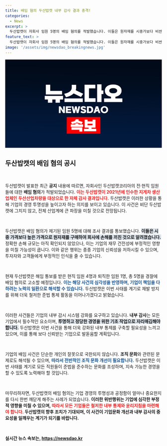 ```yaml
---
title: 배임 혐의 두산밥캣 내부 감사 결과 충격!
categories:
  - News
excerpt: >
  두산밥캣이 자회사 임원 5명의 배임 혐의를 적발했습니다. 이들은 원자재를 시중가보다 비싼 가격에 구매해 회사에 손해를 끼쳤습니다. 두산밥캣은 이들을 해임하고 경찰에 고소할 예정이며, 재발 방지를 위한 준법 통제를 강화할 계획입니다.
feature_text: >
  두산밥캣이 자회사 임원 5명의 배임 혐의를 적발했습니다. 이들은 원자재를 시중가보다 비싼 가격에 구매해 회사에 손해를 끼쳤습니다. 두산밥캣은 이들을 해임하고 경찰에 고소할 예정이며, 재발 방지를 위한 준법 통제를 강화할 계획입니다.
image: '/assets/img/newsdao_breakingnews.jpg'
---
```


<p><img src="/assets/img/newsdao_breakingnews.jpg" alt="cryptoinkorea 속보" /></p>

<h2 data-ke-size="size26">두산밥캣의 배임 혐의 공시</h2>

<p data-ke-size="size16">&nbsp;</p>

<p>두산밥캣이 발표한 최근 <b>공지</b> 내용에 따르면, 자회사인 두산밥캣코리아의 전·현직 임원들에 대한 <b>배임 혐의</b>가 적발되었습니다. <b><span style="color: #ee2323;">이는 두산밥캣이 2021년에 인수한 지게차 생산 업체인 두산산업차량을 대상으로 한 자체 감사 결과입니다.</span></b> 두산밥캣은 이러한 상황을 통해 기업의 경영 투명성을 높이고자 하는 의지를 보이고 있습니다. 이 사건은 비단 두산밥캣에 그치지 않고, 전체 산업계에 큰 파장을 미칠 것으로 전망됩니다.</p>

<p data-ke-size="size16">&nbsp;</p>

<p>두산밥캣은 배임 혐의가 제기된 임원 5명에 대해 조사 결과를 통보했습니다. <b><span style="background-color: #21538527;">이들은 시중 가격보다 높은 가격으로 원자재를 구매하여 회사에 손해를 끼친 것으로 알려졌습니다.</span></b> 정확한 손해 규모는 아직 확인되지 않았으나, 이는 기업의 재무 건전성에 부정적인 영향을 미칠 가능성이 큽니다. 이와 같은 행위는 종종 기업의 신뢰성을 저하시킬 수 있으며, 투자자와 고객들에게 부정적인 인식을 줄 수 있습니다.</p>

<p data-ke-size="size16">&nbsp;</p>

<p>현재 두산밥캣은 해임 통보를 받은 현직 임원 4명과 퇴직한 임원 1명, 총 5명을 경찰에 배임 혐의로 고소할 예정입니다. <b><span style="color: #1a5490;">이는 해당 사건의 심각성을 반영하며, 기업이 책임을 다하려는 노력의 일환으로 해석할 수 있습니다.</span></b> 두산밥캣은 이번 사태를 계기로 재발 방지를 위해 더욱 철저한 준법 통제 활동을 이어나가겠다고 밝혔습니다.</p>

<p data-ke-size="size16">&nbsp;</p>

<p>이러한 사건들은 기업의 내부 감시 시스템 강화를 요구하고 있습니다. <b>내부 감사</b>는 모든 기업에서 필수적인 요소이며, <b><span style="background-color: #21538527;">투명하고 정당한 경영을 위한 기초 작업으로 자리매김해야 합니다.</span></b> 두산밥캣은 이번 사건을 통해 더욱 강화된 내부 통제를 구축할 필요성을 느끼고 있으며, 이를 통해 보다 신뢰받는 기업으로 발돋움할 계획입니다.</p>

<p data-ke-size="size16">&nbsp;</p>

<p>기업의 배임 사건은 단순한 개인의 잘못으로 국한되지 않습니다. <b>조직 문화</b>와 관련된 문제로도 해석될 수 있으며, <b><span style="color: #1a5490;">따라서 전반적인 조직 문화 개선이 필요합니다.</span></b> 두산밥캣은 이번 사태를 계기로 모든 직원들이 준법을 준수하는 문화를 조성하며, 지속 가능한 경영을 할 수 있도록 노력해야 할 것입니다.</p>

<p data-ke-size="size16">&nbsp;</p>

<p>마무리하자면, 두산밥캣의 배임 혐의는 기업 경영의 투명성과 공정함이 얼마나 중요한지를 다시 한번 깨닫게 해주는 사례가 되었습니다. <b>이러한 위반행위는 기업에 심각한 부정적 영향을 미칠 수 있으며, <b><span style="color: #ee2323;">따라서 모든 기업들은 철저한 내부 통제와 윤리지침을 마련해야 합니다.</span></b> 두산밥캣의 향후 조치가 기대되며, 이 사건이 기업문화 개선과 내부 감사의 중요성을 일깨우는 계기가 되기를 바랍니다.</p>

<p data-ke-size="size16">&nbsp;</p>
실시간 뉴스 속보는, <a href="https://newsdao.kr" rel="dofollow">https://newsdao.kr</a>


